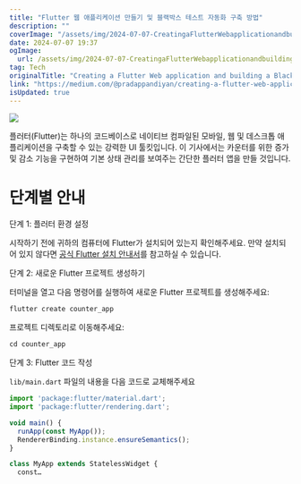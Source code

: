 ```yaml
---
title: "Flutter 웹 애플리케이션 만들기 및 블랙박스 테스트 자동화 구축 방법"
description: ""
coverImage: "/assets/img/2024-07-07-CreatingaFlutterWebapplicationandbuildingaBlackboxtestautomation_0.png"
date: 2024-07-07 19:37
ogImage: 
  url: /assets/img/2024-07-07-CreatingaFlutterWebapplicationandbuildingaBlackboxtestautomation_0.png
tag: Tech
originalTitle: "Creating a Flutter Web application and building a Blackbox test automation"
link: "https://medium.com/@pradappandiyan/creating-a-flutter-web-application-and-building-a-blackbox-test-automation-26c704b9a9b2"
isUpdated: true
---
```






<img src="/assets/img/2024-07-07-CreatingaFlutterWebapplicationandbuildingaBlackboxtestautomation_0.png" />

플러터(Flutter)는 하나의 코드베이스로 네이티브 컴파일된 모바일, 웹 및 데스크톱 애플리케이션을 구축할 수 있는 강력한 UI 툴킷입니다. 이 기사에서는 카운터를 위한 증가 및 감소 기능을 구현하여 기본 상태 관리를 보여주는 간단한 플러터 앱을 만들 것입니다.

# 단계별 안내

단계 1: 플러터 환경 설정

<div class="content-ad"></div>

시작하기 전에 귀하의 컴퓨터에 Flutter가 설치되어 있는지 확인해주세요. 만약 설치되어 있지 않다면 [공식 Flutter 설치 안내서](https://flutter.dev/docs/get-started/install)를 참고하실 수 있습니다.

단계 2: 새로운 Flutter 프로젝트 생성하기

터미널을 열고 다음 명령어를 실행하여 새로운 Flutter 프로젝트를 생성해주세요:

```bash
flutter create counter_app
```

<div class="content-ad"></div>

프로젝트 디렉토리로 이동해주세요:

```js
cd counter_app
```

단계 3: Flutter 코드 작성

`lib/main.dart` 파일의 내용을 다음 코드로 교체해주세요

<div class="content-ad"></div>

```js
import 'package:flutter/material.dart';
import 'package:flutter/rendering.dart';

void main() {
  runApp(const MyApp());
  RendererBinding.instance.ensureSemantics();
}

class MyApp extends StatelessWidget {
  const…
```